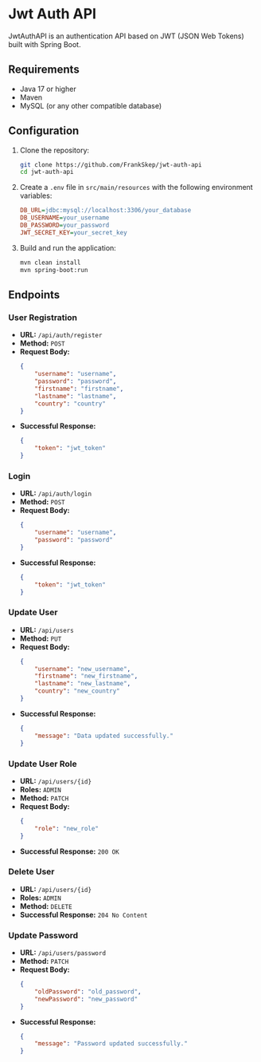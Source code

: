 # Jwt Auth API

JwtAuthAPI is an authentication API based on JWT (JSON Web Tokens) built with Spring Boot.

## Requirements

- Java 17 or higher
- Maven
- MySQL (or any other compatible database)

## Configuration

1. Clone the repository:
    ```sh
    git clone https://github.com/FrankSkep/jwt-auth-api
    cd jwt-auth-api
    ```

2. Create a `.env` file in `src/main/resources` with the following environment variables:
    ```ini
    DB_URL=jdbc:mysql://localhost:3306/your_database
    DB_USERNAME=your_username
    DB_PASSWORD=your_password
    JWT_SECRET_KEY=your_secret_key
    ```

3. Build and run the application:
    ```sh
    mvn clean install
    mvn spring-boot:run
    ```

## Endpoints

### User Registration

- **URL:** `/api/auth/register`
- **Method:** `POST`
- **Request Body:**
    ```json
    {
        "username": "username",
        "password": "password",
        "firstname": "firstname",
        "lastname": "lastname",
        "country": "country"
    }
    ```
- **Successful Response:**
    ```json
    {
        "token": "jwt_token"
    }
    ```

### Login

- **URL:** `/api/auth/login`
- **Method:** `POST`
- **Request Body:**
    ```json
    {
        "username": "username",
        "password": "password"
    }
    ```
- **Successful Response:**
    ```json
    {
        "token": "jwt_token"
    }
    ```

### Update User

- **URL:** `/api/users`
- **Method:** `PUT`
- **Request Body:**
    ```json
    {
        "username": "new_username",
        "firstname": "new_firstname",
        "lastname": "new_lastname",
        "country": "new_country"
    }
    ```
- **Successful Response:**
    ```json
    {
        "message": "Data updated successfully."
    }
    ```

### Update User Role

- **URL:** `/api/users/{id}`
- **Roles:** `ADMIN`
- **Method:** `PATCH`
- **Request Body:**
    ```json
    {
        "role": "new_role"
    }
    ```
- **Successful Response:** `200 OK`

### Delete User

- **URL:** `/api/users/{id}`
- **Roles:** `ADMIN`
- **Method:** `DELETE`
- **Successful Response:** `204 No Content`

### Update Password

- **URL:** `/api/users/password`
- **Method:** `PATCH`
- **Request Body:**
    ```json
    {
        "oldPassword": "old_password",
        "newPassword": "new_password"
    }
    ```
- **Successful Response:**
    ```json
    {
        "message": "Password updated successfully."
    }
    ```
